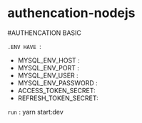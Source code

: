# authencation-nodejs

#AUTHENCATION BASIC 

`.ENV HAVE `:
- MYSQL_ENV_HOST :
- MYSQL_ENV_PORT :
- MYSQL_ENV_USER :
- MYSQL_ENV_PASSWORD :
- ACCESS_TOKEN_SECRET:
- REFRESH_TOKEN_SECRET: 

`run` :
yarn start:dev

